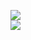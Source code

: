 [![](https://img.shields.io/badge/Made%20With-Github%20Spray-lightgrey.svg?style=for-the-badge&logo=github)](https://github.com/Annihil/github-spray#3284)  
[![](https://i.imgur.com/2DrTn0Z.gif)](https://github.com/Annihil/github-spray)